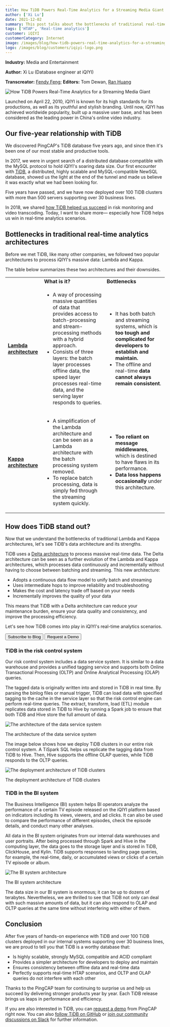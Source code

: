 ```yaml
---
title: How TiDB Powers Real-Time Analytics for a Streaming Media Giant 
author: ['Xi Lu']
date: 2021-12-02
summary: This post talks about the bottlenecks of traditional real-time analytics architectures and how TiDB helps iQIYI succeed in real-time analytics scenarios. 
tags: ['HTAP', 'Real-time analytics']
customer: iQIYI
customerCategory: Internet
image: /images/blog/how-tidb-powers-real-time-analytics-for-a-streaming-media-giant.png
logo: /images/blog/customers/iqiyi-logo.png
---
```


**Industry:** Media and Entertainment

**Author:** Xi Lu (Database engineer at iQIYI)

**Transcreator:** [Fendy Feng](https://github.com/septemberfd); **Editors:** Tom Dewan, [Ran Huang](https://github.com/ran-huang)

![How TiDB Powers Real-Time Analytics for a Streaming Media Giant](media/how-tidb-powers-real-time-analytics-for-a-streaming-media-giant.png)

Launched on April 22, 2010, iQIYI is known for its high standards for its productions, as well as its youthful and stylish branding. Until now, iQIYI has achieved worldwide popularity, built up a massive user base, and has been considered as the leading power in China's online video industry.

## Our five-year relationship with TiDB

We discovered PingCAP's TiDB database five years ago, and since then it's been one of our most stable and productive tools. 

In 2017, we were in urgent search of a distributed database compatible with the MySQL protocol to hold iQIYI's soaring data size. Our first encounter with [TiDB](https://docs.pingcap.com/tidb/stable), a distributed, highly scalable and MySQL-compatible NewSQL database, showed us the light at the end of the tunnel and made us believe it was exactly what we had been looking for. 

Five years have passed, and we have now deployed over 100 TiDB clusters with more than 500 servers supporting over 30 business lines. 

In 2018, we shared [how TiDB helped us succeed](https://pingcap.com/case-studies/tidb-in-iqiyi) in risk monitoring and video transcoding. Today, I want to share more— especially how TiDB helps us win in real-time analytics scenarios. 

## Bottlenecks in traditional real-time analytics architectures

Before we met TiDB, like many other companies, we followed two popular architectures to process iQIYI's massive data: Lambda and Kappa. 

The table below summarizes these two architectures and their downsides.

<table>
  <tr>
   <td>
   </td>
   <td><strong>What is it?</strong>
   </td>
   <td><strong>Bottlenecks</strong>
   </td>
  </tr>
  <tr>
   <td><strong><a href="https://en.wikipedia.org/wiki/Lambda_architecture">Lambda architecture</a></strong>
   </td>
   <td>
<ul>

<li>
A way of processing massive quantities of data that provides access to batch-processing and stream-processing methods with a hybrid approach. 

<li>
Consists of three layers: the batch layer processes offline data, the speed layer processes real-time data, and the serving layer responds to queries. 
<ul>
</li>
</ul>
</li>
</ul>
   </td>
   <td>
<ul>

<li>
It has both batch and streaming systems, which is <strong>too tough and complicated for developers to establish and maintain.</strong>

<li>
The offline and real-time <strong>data</strong> <strong>cannot always remain consistent</strong>. 
<ul>
</li>
</ul>
</li>
</ul>
   </td>
  </tr>
  <tr>
   <td><strong><a href="https://www.oreilly.com/radar/questioning-the-lambda-architecture/">Kappa architecture</a></strong>
   </td>
   <td>
<ul>

<li>
A simplification of the Lambda architecture and can be seen as a Lambda architecture with the batch processing system removed. 

<li>
To replace batch processing, data is simply fed through the streaming system quickly. 
<ul>
</li>
</ul>
</li>
</ul>
   </td>
   <td>
<ul>

<li>
<strong>Too reliant on message middlewares</strong>, which is destined to have flaws in its performance. 

<li>
<strong>Data loss happens</strong> <strong>occasionally</strong> under this architecture.
<ul>
</li>
</ul>
</li>
</ul>
   </td>
  </tr>
</table>

## How does TiDB stand out?

Now that we understand the bottlenecks of traditional Lambda and Kappa architectures, let's see TiDB's data architecture and its strengths. 

TiDB uses a [Delta architecture](https://www.thedigitaltalk.com/blog/2019-9-introduction-to-delta-architecture/) to process massive real-time data. The Delta architecture can be seen as a further evolution of the Lambda and Kappa architectures, which processes data continuously and incrementally without having to choose between batching and streaming. This new architecture:

* Adopts a continuous data flow model to unify batch and streaming
* Uses intermediate hops to improve reliability and troubleshooting
* Makes the cost and latency trade off based on your needs
* Incrementally improves the quality of your data

This means that TiDB with a Delta architecture can reduce your maintenance burden, ensure your data quality and consistency, and improve the processing efficiency.

Let's see how TiDB comes into play in iQIYI's real-time analytics scenarios. 

<div class="trackable-btns">
  <a href="https://share.hsforms.com/1e2W03wLJQQKPd1d9rCbj_Q2npzm" onclick="trackViews('How TiDB Powers Real-Time Analytics for a Streaming Media Giant', 'subscribe-blog-btn-middle')"><button>Subscribe to Blog</button></a>
  <a href="/contact-us" onclick="trackViews('How TiDB Powers Real-Time Analytics for a Streaming Media Giant', 'contact-us-middle')"><button>Request a Demo</button></a>
</div>

### TiDB in the risk control system

Our risk control system includes a data service system. It is similar to a data warehouse and provides a unified tagging service and supports both Online Transactional Processing (OLTP) and Online Analytical Processing (OLAP) queries. 

The tagged data is originally written into and stored in TiDB in real time. By parsing the binlog files or manual trigger, TiDB can load data with specified tagging to the cache in the service layer so that the risk control engine can perform real-time queries. The extract, transform, load (ETL) module replicates data stored in TiDB to Hive by running a Spark job to ensure that both TiDB and Hive store the full amount of data. 

![The architecture of the data service system](media/architecture-of-data-service-system.jpg)
<div class="caption-center"> The architecture of the data service system </div>

The image below shows how we deploy TiDB clusters in our entire risk control system. A TiSpark SQL helps us replicate the tagging data from TiDB to Hive. Then, Hive supports the offline OLAP queries, while TiDB responds to the OLTP queries.  

![The deployment architecture of TiDB clusters](media/deployment-architecture-of-tidb-clusters.jpg)
<div class="caption-center"> The deployment architecture of TiDB clusters </div>

### TiDB in the BI system 

The Business Intelligence (BI) system helps BI operators analyze the performance of a certain TV episode released on the iQIYI platform based on indicators including its views, viewers, and ad clicks. It can also be used to compare the performance of different episodes, check the episode details, and conduct many other analyses. 

All data in the BI system originates from our internal data warehouses and user portraits. After being processed through Spark and Hive in the computing layer, the data goes to the storage layer and is stored in TiDB, ClickHouse, and Kylin. TiDB supports responses to landing page queries, for example, the real-time, daily, or accumulated views or clicks of a certain TV episode or album.

![The BI system architecture](media/bi-system-architecture.jpg)
<div class="caption-center"> The BI system architecture </div>

The data size in our BI system is enormous; it can be up to dozens of terabytes. Nevertheless, we are thrilled to see that TiDB not only can deal with such massive amounts of data, but it can also respond to OLAP and OLTP queries at the same time without interfering with either of them.  

## Conclusion

After five years of hands-on experience with TiDB and over 100 TiDB clusters deployed in our internal systems supporting over 30 business lines, we are proud to tell you that TiDB is a worthy database that:

* Is highly scalable, strongly MySQL compatible and ACID compliant
* Provides a simpler architecture for developers to deploy and maintain
* Ensures consistency between offline data and real-time data
* Perfectly supports real-time HTAP scenarios, and OLTP and OLAP queries do not interfere with each other 

Thanks to the PingCAP team for continuing to surprise us and help us succeed by delivering stronger products year by year. Each TiDB release brings us leaps in performance and efficiency. 

If you are also interested in TiDB, you can [request a demo](https://en.pingcap.com/contact-us/?_ga=2.26006143.375886924.1636296970-365976877.1630559498) from PingCAP right now. You can also [follow TiDB on GitHub](https://github.com/pingcap/tidb) or [join our community discussions on Slack](https://slack.tidb.io/invite?team=tidb-community&channel=everyone&ref=pingcap-blog) for further information. 
